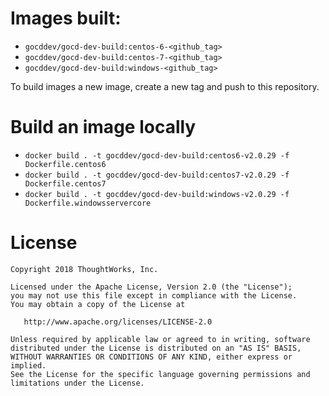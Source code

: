 # Images built:

- `gocddev/gocd-dev-build:centos-6-<github_tag>`
- `gocddev/gocd-dev-build:centos-7-<github_tag>`
- `gocddev/gocd-dev-build:windows-<github_tag>`

To build images a new image, create a new tag and push to this repository.

# Build an image locally

- ```docker build . -t gocddev/gocd-dev-build:centos6-v2.0.29 -f Dockerfile.centos6```
- ```docker build . -t gocddev/gocd-dev-build:centos7-v2.0.29 -f Dockerfile.centos7```
- ```docker build . -t gocddev/gocd-dev-build:windows-v2.0.29 -f Dockerfile.windowsservercore```

# License

```plain
Copyright 2018 ThoughtWorks, Inc.

Licensed under the Apache License, Version 2.0 (the "License");
you may not use this file except in compliance with the License.
You may obtain a copy of the License at

   http://www.apache.org/licenses/LICENSE-2.0

Unless required by applicable law or agreed to in writing, software
distributed under the License is distributed on an "AS IS" BASIS,
WITHOUT WARRANTIES OR CONDITIONS OF ANY KIND, either express or implied.
See the License for the specific language governing permissions and
limitations under the License.
```
